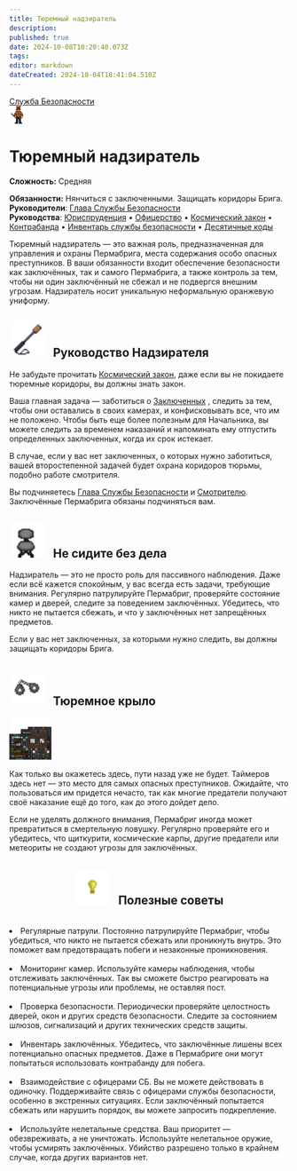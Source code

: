 ```yaml
---
title: Тюремный надзиратель
description: 
published: true
date: 2024-10-08T10:20:40.073Z
tags: 
editor: markdown
dateCreated: 2024-10-04T18:41:04.510Z
---
```


<div style="display: flex; justify-content: center;">
<div class="roles-passport sb">
  <div class="title sb"><a href="/roles/securityservicedepartment">Служба Безопасности</a></div>
  <div>
    <div><div><img src="/roles/prison-guard.png" id="img"></div></div>
  <div><div>
    <h1>Тюремный надзиратель</h1>
    <p><strong>Сложность:</strong> Средняя</p>
    <strong>Обязанности:</strong> Нянчиться с заключенными. Защищать коридоры Брига.<br>
    <b>Руководители</b>: <a href="/roles/headofsecurity">Глава Службы Безопасности</a><br>
    <b>Руководства</b>: <a href="/guides/jurisprudence">Юриспруденция</a> •  <a href="/guides/officership" title="Офицерство">Офицерство</a> • <a href="/spacelaw" title="Космический закон">Космический закон</a> • <a href="/guides/smuggling" title="Контрабанда">Контрабанда</a> • <a href="/guides/securityinventory" title="Инвентарь службы безопасности">Инвентарь службы безопасности</a> • <a href="/roles/securityservicedepartment/tencodes" title="Инвентарь службы безопасности">Десятичные коды</a>
  </div></div>
  </div>
</div>
</div>


Тюремный надзиратель — это важная роль, предназначенная для управления и охраны Пермабрига, места содержания особо опасных преступников. В ваши обязанности входит обеспечение безопасности как заключённых, так и самого Пермабрига, а также контроль за тем, чтобы ни один заключённый не сбежал и не подвергся внешним угрозам. Надзиратель носит уникальную неформальную оранжевую униформу.
<h2>
  <div class="box">
    <img src="/roles/sec/stunbaton.gif" style="height: 64px"/>
    <span style="margin-left:10px;">Руководство Надзирателя</span>
  </div>
</h2>

Не забудьте прочитать <a href="/spacelaw" title="Космический закон">Космический закон</a>, даже если вы не покидаете тюремные коридоры, вы должны знать закон.

Ваша главная задача — заботиться о <a href="/roles/prisoner">Заключенных</a> , следить за тем, чтобы они оставались в своих камерах, и конфисковывать все, что им не положено. Чтобы быть еще более полезным для Начальника, вы можете следить за временем наказаний и напоминать ему отпустить определенных заключенных, когда их срок истекает.

В случае, если у вас нет заключенных, о которых нужно заботиться, вашей второстепенной задачей будет охрана коридоров тюрьмы, подобно работе смотрителя.

Вы подчиняетесь <a href="/roles/headofsecurity">Глава Службы Безопасности</a> и <a href="/roles/warden">Смотрителю</a>. Заключённые Пермабрига обязаны подчиняться вам.

<h2>
  <div class="box">
    <img src="/roles/sec/office_chair.png" alt="office_chair.png" style="height: 64px"/>
    <span style="margin-left:10px;">Не сидите без дела</span>
  </div>
</h2>

Надзиратель — это не просто роль для пассивного наблюдения. Даже если всё кажется спокойным, у вас всегда есть задачи, требующие внимания. Регулярно патрулируйте Пермабриг, проверяйте состояние камер и дверей, следите за поведением заключённых. Убедитесь, что никто не пытается сбежать, и что у заключённых нет запрещённых предметов.

Если у вас нет заключенных, за которыми нужно следить, вы должны защищать коридоры Брига.

<h2>
  <div class="box">
    <img src="/roles/sec/handcuffs.png" alt="handcuffs.png" style="height: 64px"/>
    <span style="margin-left:10px;">Тюремное крыло</span>
  </div>
</h2>

<img src="/roles/sec/prison-wing.png" style="width:15%;" class="align-right" />



Как только вы окажетесь здесь, пути назад уже не будет. Таймеров здесь нет — это место для самых опасных преступников. Ожидайте, что пользоваться им придется нечасто, так как многие предатели получают своё наказание ещё до того, как до этого дойдет дело.

Если не уделять должного внимания, Пермабриг иногда может превратиться в смертельную ловушку. Регулярно проверяйте его и убедитесь, что щиткурити, космические карпы, другие предатели или метеориты не создают угрозы для заключённых.

<center>
<h2>
  <div class="box">
    <img src="/roles/sec/light_bulb.png" alt="light_bulb.png" style="height: 64px"/>
    <span style="margin-left:10px;">Полезные советы</span>
  </div>
</h2>
</center>
<br>
<li>Регулярные патрули. 
Постоянно патрулируйте Пермабриг, чтобы убедиться, что никто не пытается сбежать или проникнуть внутрь. Это поможет вам предотвращать побеги и незаконные проникновения.<br><br>

<li>Мониторинг камер.
Используйте камеры наблюдения, чтобы отслеживать заключённых. Так вы сможете быстро реагировать на потенциальные угрозы или проблемы, не оставляя пост.<br><br>

<li>Проверка безопасности.
Периодически проверяйте целостность дверей, окон и других средств безопасности. Следите за состоянием шлюзов, сигнализаций и других технических средств защиты.<br><br>

<li>Инвентарь заключённых.
Убедитесь, что заключённые лишены всех потенциально опасных предметов. Даже в Пермабриге они могут попытаться использовать контрабанду для побега.<br><br>

<li>Взаимодействие с офицерами СБ.
Вы не можете действовать в одиночку. Поддерживайте связь с офицерами службы безопасности, особенно в экстренных ситуациях. Если заключённый попытается сбежать или нарушить порядок, вы можете запросить подкрепление.<br><br>

<li>Используйте нелетальные средства.
Ваш приоритет — обезвреживать, а не уничтожать. Используйте нелетальное оружие, чтобы усмирять заключённых. Убийство разрешено только в крайнем случае, когда других вариантов нет.<br><br>


<div class="table"></div>